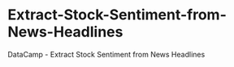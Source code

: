 # Extract-Stock-Sentiment-from-News-Headlines
DataCamp - Extract Stock Sentiment from News Headlines
